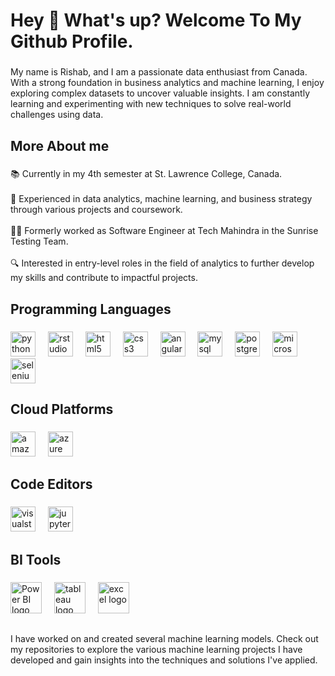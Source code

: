 <h1 align="left">Hey 👋 What's up? Welcome To My Github Profile.</h1>

###

<p align="left">My name is Rishab, and I am a passionate data enthusiast from Canada. With a strong foundation in business analytics and machine learning, I enjoy exploring complex datasets to uncover valuable insights. I am constantly learning and experimenting with new techniques to solve real-world challenges using data.</p>

###

<h2 align="left">More About me</h2>

###

<p align="left">📚 Currently in my 4th semester at St. Lawrence College, Canada. <br><br>💼 Experienced in data analytics, machine learning, and business strategy through various projects and coursework.<br><br>🧑‍💻 Formerly worked as Software Engineer at  Tech Mahindra in the Sunrise Testing Team.<br><br>🔍 Interested in entry-level roles in the field of analytics to further develop my skills and contribute to impactful projects.</p>

###

<h2 align="left">Programming Languages</h2>

###

<div align="left">
  <img src="https://cdn.jsdelivr.net/gh/devicons/devicon/icons/python/python-original.svg" height="40" alt="python logo"  />
  <img width="12" />
  <img src="https://cdn.jsdelivr.net/gh/devicons/devicon/icons/rstudio/rstudio-original.svg" height="40" alt="rstudio logo"  />
  <img width="12" />
  <img src="https://cdn.jsdelivr.net/gh/devicons/devicon/icons/html5/html5-original.svg" height="40" alt="html5 logo"  />
  <img width="12" />
  <img src="https://cdn.jsdelivr.net/gh/devicons/devicon/icons/css3/css3-original.svg" height="40" alt="css3 logo"  />
  <img width="12" />
  <img src="https://cdn.jsdelivr.net/gh/devicons/devicon/icons/angularjs/angularjs-original.svg" height="40" alt="angularjs logo"  />
  <img width="12" />
  <img src="https://cdn.jsdelivr.net/gh/devicons/devicon/icons/mysql/mysql-original.svg" height="40" alt="mysql logo"  />
  <img width="12" />
  <img src="https://cdn.jsdelivr.net/gh/devicons/devicon/icons/postgresql/postgresql-original.svg" height="40" alt="postgresql logo"  />
  <img width="12" />
  <img src="https://cdn.jsdelivr.net/gh/devicons/devicon/icons/microsoftsqlserver/microsoftsqlserver-plain.svg" height="40" alt="microsoftsqlserver logo"  />
  <img width="12" />
  <img src="https://cdn.jsdelivr.net/gh/devicons/devicon/icons/selenium/selenium-original.svg" height="40" alt="selenium logo"  />
</div>

###

<h2 align="left">Cloud Platforms</h2>

###

<div align="left">
  <img src="https://cdn.jsdelivr.net/gh/devicons/devicon/icons/amazonwebservices/amazonwebservices-line-wordmark.svg" height="40" alt="amazonwebservices logo"  />
  <img width="12" />
  <img src="https://cdn.jsdelivr.net/gh/devicons/devicon/icons/azure/azure-original.svg" height="40" alt="azure logo"  />
</div>

###

<h2 align="left">Code Editors</h2>

###

<div align="left">
  <img src="https://cdn.jsdelivr.net/gh/devicons/devicon/icons/visualstudio/visualstudio-plain.svg" height="40" alt="visualstudio logo"  />
  <img width="12" />
  <img src="https://cdn.jsdelivr.net/gh/devicons/devicon/icons/jupyter/jupyter-original.svg" height="40" alt="jupyter logo"  />
</div>

###

<h2 align="left">BI Tools</h2>

###

<div align="left">
  <img src="https://th.bing.com/th?id=OIP.L62teVBu44-i5MkqBxuR3gHaD8&w=342&h=182&c=8&rs=1&qlt=90&o=6&dpr=1.5&pid=3.1&rm=2" height="50" alt="Power BI logo" />
  <img width="12" />
  <img src="https://th.bing.com/th/id/OIP.w-qTcyA4TSToAE1FZlj5nwHaEK?w=313&h=180&c=7&r=0&o=5&dpr=1.5&pid=1.7" height="50" alt="tableau logo" />
    <img width="12" />
  <img src="https://th.bing.com/th/id/OIP.U0CtQVB5bE_YEsKgokMH4QHaHa?w=144&h=180&c=7&r=0&o=5&dpr=1.5&pid=1.7" height="50" alt="excel logo" />

</div>

###

<h2 align="left"></h2>

###

<p align="left">I have worked on and created several machine learning models. Check out my repositories to explore the various machine learning projects I have developed and gain insights into the techniques and solutions I've applied.</p>

###
